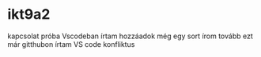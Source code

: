 # ikt9a2
kapcsolat próba
Vscodeban írtam
hozzáadok még egy sort
írom tovább
ezt már gitthubon írtam
VS code konfliktus 
